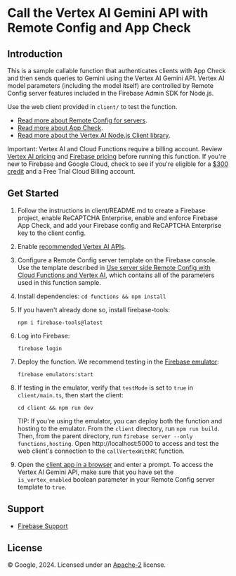 # Call the Vertex AI Gemini API with Remote Config and App Check

## Introduction

This is a sample callable function that authenticates clients with App
Check and then sends queries to Gemini using the Vertex AI Gemini API. Vertex
AI model parameters (including the model itself) are controlled by
Remote Config server features included in the Firebase Admin SDK for
Node.js.

Use the web client provided in `client/` to test the function.

- [Read more about Remote Config for servers](https://firebase.google.com/docs/remote-config/server).
- [Read more about App Check](https://firebase.google.com/docs/app-check).
- [Read more about the Vertex AI Node.js Client library](https://cloud.google.com/nodejs/docs/reference/aiplatform/latest).

Important: Vertex AI and Cloud Functions require a billing account. Review
[Vertex AI pricing](https://cloud.google.com/vertex-ai/pricing) and
[Firebase pricing](https://firebase.google.com/pricing) before running
this function. If you're new to Firebase and Google Cloud, check to see if
you're eligible for a
[$300 credit](https://firebase.google.com/support/faq#pricing-free-trial) and
a Free Trial Cloud Billing account.

## Get Started

1.  Follow the instructions in client/README.md to create a Firebase project,
    enable ReCAPTCHA Enterprise, enable and enforce Firebase App Check, and add
    your Firebase config and ReCAPTCHA Enterprise key to the client config.

2.  Enable [recommended Vertex AI APIs](https://console.cloud.google.com/vertex-ai).

3.  Configure a Remote Config server template on the Firebase console. Use the template
    described in
    [Use server side Remote Config with Cloud Functions and Vertex
    AI](https://firebase.google.com/docs/remote-config/solution-server#implementation-create-template),
    which contains all of the parameters used in this function sample.

4.  Install dependencies: `cd functions && npm install`

5.  If you haven't already done so, install firebase-tools:

    `npm i firebase-tools@latest`

6.  Log into Firebase:

    `firebase login`

7.  Deploy the function. We recommend testing in the
    [Firebase emulator](https://firebase.google.com/docs/remote-config/solution-server#implementation-deploy-and-test-in-emulator):

    `firebase emulators:start`

8.  If testing in the emulator, verify that `testMode` is set to `true` in
    `client/main.ts`, then start the client:

    `cd client && npm run dev`

    TIP: If you're using the emulator, you can deploy both the function and hosting
    to the emulator. From the `client` directory, run `npm run build`.
    Then, from the parent directory, run `firebase server --only functions,hosting`.
    Open http://localhost:5000 to access and test the web client's connection
    to the `callVertexWithRC` function.

9.  Open the [client app in a browser](http://localhost:5173) and enter a
    prompt. To access the Vertex AI Gemini API, make sure that you have
    set the `is_vertex_enabled` boolean parameter in your Remote Config
    server template to `true`.

## Support

- [Firebase Support](https://firebase.google.com/support/)

## License

© Google, 2024. Licensed under an [Apache-2](../../LICENSE) license.
